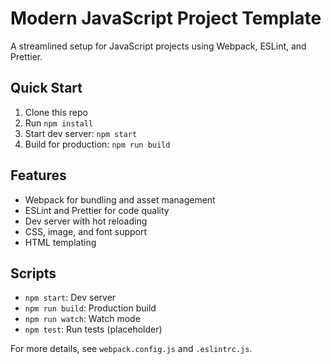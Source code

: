 # Modern JavaScript Project Template

A streamlined setup for JavaScript projects using Webpack, ESLint, and Prettier.

## Quick Start

1. Clone this repo
2. Run `npm install`
3. Start dev server: `npm start`
4. Build for production: `npm run build`

## Features

- Webpack for bundling and asset management
- ESLint and Prettier for code quality
- Dev server with hot reloading
- CSS, image, and font support
- HTML templating

## Scripts

- `npm start`: Dev server
- `npm run build`: Production build
- `npm run watch`: Watch mode
- `npm test`: Run tests (placeholder)

For more details, see `webpack.config.js` and `.eslintrc.js`.
